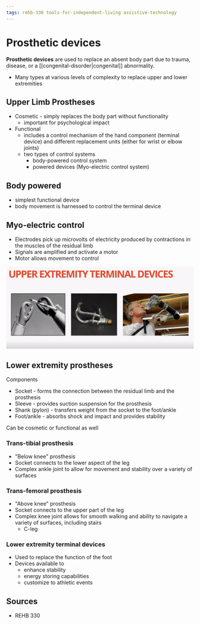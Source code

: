 ```yaml
---
tags: rehb-330 tools-for-independent-living assistive-technology
---
```


# Prosthetic devices

**Prosthetic devices** are used to replace an absent body part due to trauma, disease, or a [[congenital-disorder|congenital]] abnormality.

- Many types at various levels of complexity to replace upper and lower extremities

## Upper Limb Prostheses

- Cosmetic - simply replaces the body part without functionality
  - important for psychological impact
- Functional
  - includes a control mechanism of the hand component (terminal device) and different replacement units (either for wrist or elbow joints)
  - two types of control systems
    - body-powered control system
    - powered devices (Myo-electric control system)

## Body powered

- simplest functional device
- body movement is harnessed to control the terminal device

## Myo-electric control

- Electrodes pick up microvolts of electricity produced by contractions in the muscles of the residual limb
- Signals are amplified and activate a motor
- Motor allows movement to control

![Upper extremity prostheses](../assets/upper-extremity-terminal-devices.png)

## Lower extremity prostheses

Components

- Socket - forms the connection between the residual limb and the prosthesis
- Sleeve - provides suction suspension for the prosthesis
- Shank (pylon) - transfers weight from the socket to the foot/ankle
- Foot/ankle - absorbs shock and impact and provides stability

Can be cosmetic or functional as well

### Trans-tibial prosthesis

- "Below knee" prosthesis
- Socket connects to the lower aspect of the leg
- Complex ankle joint to allow for movement and stability over a variety of surfaces

### Trans-femoral prosthesis

- "Above knee" prosthesis
- Socket connects to the upper part of the leg
- Complex knee joint allows for smooth walking and ability to navigate a variety of surfaces, including stairs
  - C-leg

### Lower extremity terminal devices

- Used to replace the function of the foot
- Devices available to
  - enhance stability
  - energy storing capabilities
  - customize to athletic events

## Sources

- REHB 330
